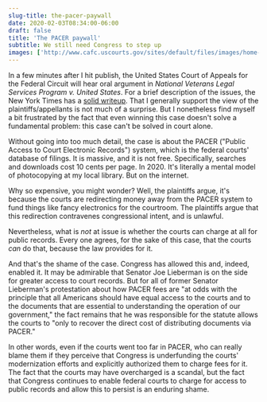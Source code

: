 ```yaml
---
slug-title: the-pacer-paywall
date: 2020-02-03T08:34:00-06:00
draft: false
title: 'The PACER paywall'
subtitle: We still need Congress to step up
images: ['http://www.cafc.uscourts.gov/sites/default/files/images/home-slides/interiorBanner.jpg']
---
```


In a few minutes after I hit publish, the United States Court of Appeals for the Federal Circuit will hear oral argument in _National Veterans Legal Services Program v. United States_. For a brief description of the issues, the New York Times has a [solid writeup](https://www.nytimes.com/2019/02/04/us/politics/pacer-fees-lawsuit.html). That I generally support the view of the plaintiffs/appellants is not much of a surprise. But I nonetheless find myself a bit frustrated by the fact that even winning this case doesn't solve a fundamental problem: this case can't be solved in court alone.

Without going into too much detail, the case is about the PACER ("Public Access to Court Electronic Records") system, which is the federal courts' database of filings. It is massive, and it is not free. Specifically, searches and downloads cost 10 cents per page. In 2020. It's literally a mental model of photocopying at my local library. But on the internet.

Why so expensive, you might wonder? Well, the plaintiffs argue, it's because the courts are redirecting money away from the PACER system to fund things like fancy electronics for the courtroom. The plaintiffs argue that this redirection contravenes congressional intent, and is unlawful.

Nevertheless, what is _not_ at issue is whether the courts can charge at all for public records. Every one agrees, for the sake of this case, that the courts _can_ do that, because the law provides for it.

And that's the shame of the case. Congress has allowed this and, indeed, enabled it. It may be admirable that Senator Joe Lieberman is on the side for greater access to court records. But for all of former Senator Lieberman's protestation about how PACER fees are "at odds with the principle that all Americans should have equal access to the courts and to the documents that are essential to understanding the operation of our government," the fact remains that he was responsible for the statute allows the courts to "only to recover the direct cost of distributing documents via PACER."

In other words, even if the courts went too far in PACER, who can really blame them if they perceive that Congress is underfunding the courts' modernization efforts and explicitly authorized them to charge fees for it. The fact that the courts may have overcharged is a scandal, but the fact that Congress continues to enable federal courts to charge for access to public records and allow this to persist is an enduring shame.
